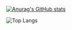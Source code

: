 [![Anurag's GitHub stats](https://github-readme-stats.vercel.app/api?username=qguillaume&theme=chartreuse-dark&show_icons=true)](https://github.com/qguillaume/github-readme-stats)

![Top Langs](https://github-readme-stats.vercel.app/api/top-langs/?username=qguillaume&theme=chartreuse-dark&langs_count=4)
